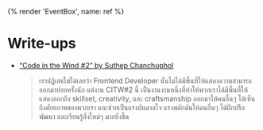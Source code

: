 {% render 'EventBox', name: ref %}

# Write-ups

- [“Code in the Wind #2” by Suthep Chanchuphol](https://www.facebook.com/rootenginear/posts/pfbid02NtAq91xAr2ybFQWT8yj81Hz8PN9D7F7MVSBzTuxQDnSbTzNr3LUHoaq7FbwQu4dSl)

  > เราปฏิเสธไม่ได้เลยว่า Frontend Developer นั้นไม่ได้มีพื้นที่ให้แสดงความสามารถออกมาบ่อยครั้งนัก แต่งาน CITW#2 นี้ เป็นงานงานหนึ่งที่ทำให้พวกเราได้มีพื้นที่ให้แสดงออกถึง skillset, creativity, และ craftsmanship ออกมาให้คนอื่นๆ ได้เห็นถึงศักยภาพของพวกเรา และช่วยเป็นแรงบันดาลใจ แรงพลักดันให้คนอื่นๆ ได้ฝึกปรือ พัฒนา และเรียนรู้สิ่งใหม่ๆ มากยิ่งขึ้น